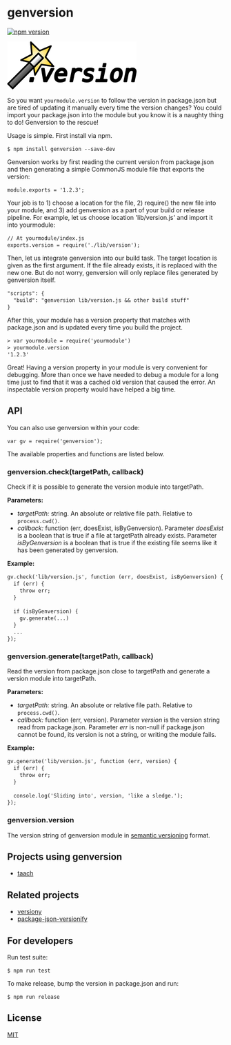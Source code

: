 # genversion

[![npm version](https://badge.fury.io/js/genversion.svg)](https://www.npmjs.com/package/genversion)

![Logo](doc/logo.png?raw=true "Abracadabra...and behold!")

So you want `yourmodule.version` to follow the version in package.json but are tired of updating it manually every time the version changes? You could import your package.json into the module but you know it is a naughty thing to do! Genversion to the rescue!

Usage is simple. First install via npm.

    $ npm install genversion --save-dev

Genversion works by first reading the current version from package.json and then generating a simple CommonJS module file that exports the version:

    module.exports = '1.2.3';

Your job is to 1) choose a location for the file, 2) require() the new file into your module, and 3) add genversion as a part of your build or release pipeline. For example, let us choose location 'lib/version.js' and import it into yourmodule:

    // At yourmodule/index.js
    exports.version = require('./lib/version');

Then, let us integrate genversion into our build task. The target location is given as the first argument. If the file already exists, it is replaced with the new one. But do not worry, genversion will only replace files generated by genversion itself.

    "scripts": {
      "build": "genversion lib/version.js && other build stuff"
    }

After this, your module has a version property that matches with package.json and is updated every time you build the project.

    > var yourmodule = require('yourmodule')
    > yourmodule.version
    '1.2.3'

Great! Having a version property in your module is very convenient for debugging. More than once we have needed to debug a module for a long time just to find that it was a cached old version that caused the error. An inspectable version property would have helped a big time.



## API

You can also use genversion within your code:

    var gv = require('genversion');

The available properties and functions are listed below.


### genversion.check(targetPath, callback)

Check if it is possible to generate the version module into targetPath.

**Parameters:**

- *targetPath:* string. An absolute or relative file path. Relative to `process.cwd()`.
- *callback:* function (err, doesExist, isByGenversion). Parameter *doesExist* is a boolean that is true if a file at targetPath already exists. Parameter *isByGenversion* is a boolean that is true if the existing file seems like it has been generated by genversion.

**Example:**

    gv.check('lib/version.js', function (err, doesExist, isByGenversion) {
      if (err) {
        throw err;
      }

      if (isByGenversion) {
        gv.generate(...)
      }
      ...
    });


### genversion.generate(targetPath, callback)

Read the version from package.json close to targetPath and generate a version module into targetPath.

**Parameters:**

- *targetPath:* string. An absolute or relative file path. Relative to `process.cwd()`.
- *callback:* function (err, version). Parameter *version* is the version string read from package.json. Parameter *err* is non-null if package.json cannot be found, its version is not a string, or writing the module fails.

**Example:**

    gv.generate('lib/version.js', function (err, version) {
      if (err) {
        throw err;
      }

      console.log('Sliding into', version, 'like a sledge.');
    });


### genversion.version

The version string of genversion module in [semantic versioning](http://semver.org/) format.


## Projects using genversion

- [taach](https://www.npmjs.com/package/taach)


## Related projects

- [versiony](https://github.com/ciena-blueplanet/versiony)
- [package-json-versionify](https://github.com/nolanlawson/package-json-versionify)


## For developers

Run test suite:

    $ npm run test

To make release, bump the version in package.json and run:

    $ npm run release


## License

[MIT](LICENSE)
